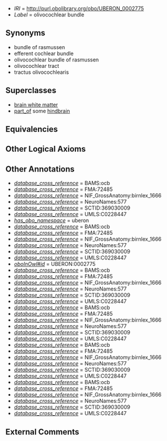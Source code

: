  * *IRI* = http://purl.obolibrary.org/obo/UBERON_0002775
 * *Label* = olivocochlear bundle

## Synonyms

 * bundle of rasmussen
 * efferent cochlear bundle
 * olivocochlear bundle of rasmussen
 * olivocochlear tract
 * tractus olivocochlearis

## Superclasses

 * [brain white matter](../../UBERON/44/UBERON_0003544.md)
 * [part_of](../../BFO/50/BFO_0000050.md) some [hindbrain](../../UBERON/28/UBERON_0002028.md)

## Equivalencies


## Other Logical Axioms


## Other Annotations

 * *[database_cross_reference](../../ef/oboInOwl#hasDbXref.md)* = BAMS:ocb
 * *[database_cross_reference](../../ef/oboInOwl#hasDbXref.md)* = FMA:72485
 * *[database_cross_reference](../../ef/oboInOwl#hasDbXref.md)* = NIF_GrossAnatomy:birnlex_1666
 * *[database_cross_reference](../../ef/oboInOwl#hasDbXref.md)* = NeuroNames:577
 * *[database_cross_reference](../../ef/oboInOwl#hasDbXref.md)* = SCTID:369030009
 * *[database_cross_reference](../../ef/oboInOwl#hasDbXref.md)* = UMLS:C0228447
 * *[has_obo_namespace](../../ce/oboInOwl#hasOBONamespace.md)* = uberon
 * *[database_cross_reference](../../ef/oboInOwl#hasDbXref.md)* = BAMS:ocb
 * *[database_cross_reference](../../ef/oboInOwl#hasDbXref.md)* = FMA:72485
 * *[database_cross_reference](../../ef/oboInOwl#hasDbXref.md)* = NIF_GrossAnatomy:birnlex_1666
 * *[database_cross_reference](../../ef/oboInOwl#hasDbXref.md)* = NeuroNames:577
 * *[database_cross_reference](../../ef/oboInOwl#hasDbXref.md)* = SCTID:369030009
 * *[database_cross_reference](../../ef/oboInOwl#hasDbXref.md)* = UMLS:C0228447
 * *[oboInOwl#id](../../id/oboInOwl#id.md)* = UBERON:0002775
 * *[database_cross_reference](../../ef/oboInOwl#hasDbXref.md)* = BAMS:ocb
 * *[database_cross_reference](../../ef/oboInOwl#hasDbXref.md)* = FMA:72485
 * *[database_cross_reference](../../ef/oboInOwl#hasDbXref.md)* = NIF_GrossAnatomy:birnlex_1666
 * *[database_cross_reference](../../ef/oboInOwl#hasDbXref.md)* = NeuroNames:577
 * *[database_cross_reference](../../ef/oboInOwl#hasDbXref.md)* = SCTID:369030009
 * *[database_cross_reference](../../ef/oboInOwl#hasDbXref.md)* = UMLS:C0228447
 * *[database_cross_reference](../../ef/oboInOwl#hasDbXref.md)* = BAMS:ocb
 * *[database_cross_reference](../../ef/oboInOwl#hasDbXref.md)* = FMA:72485
 * *[database_cross_reference](../../ef/oboInOwl#hasDbXref.md)* = NIF_GrossAnatomy:birnlex_1666
 * *[database_cross_reference](../../ef/oboInOwl#hasDbXref.md)* = NeuroNames:577
 * *[database_cross_reference](../../ef/oboInOwl#hasDbXref.md)* = SCTID:369030009
 * *[database_cross_reference](../../ef/oboInOwl#hasDbXref.md)* = UMLS:C0228447
 * *[database_cross_reference](../../ef/oboInOwl#hasDbXref.md)* = BAMS:ocb
 * *[database_cross_reference](../../ef/oboInOwl#hasDbXref.md)* = FMA:72485
 * *[database_cross_reference](../../ef/oboInOwl#hasDbXref.md)* = NIF_GrossAnatomy:birnlex_1666
 * *[database_cross_reference](../../ef/oboInOwl#hasDbXref.md)* = NeuroNames:577
 * *[database_cross_reference](../../ef/oboInOwl#hasDbXref.md)* = SCTID:369030009
 * *[database_cross_reference](../../ef/oboInOwl#hasDbXref.md)* = UMLS:C0228447
 * *[database_cross_reference](../../ef/oboInOwl#hasDbXref.md)* = BAMS:ocb
 * *[database_cross_reference](../../ef/oboInOwl#hasDbXref.md)* = FMA:72485
 * *[database_cross_reference](../../ef/oboInOwl#hasDbXref.md)* = NIF_GrossAnatomy:birnlex_1666
 * *[database_cross_reference](../../ef/oboInOwl#hasDbXref.md)* = NeuroNames:577
 * *[database_cross_reference](../../ef/oboInOwl#hasDbXref.md)* = SCTID:369030009
 * *[database_cross_reference](../../ef/oboInOwl#hasDbXref.md)* = UMLS:C0228447

## External Comments


